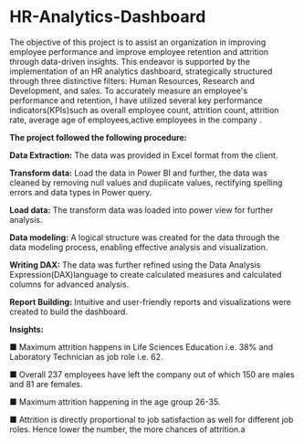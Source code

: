 # HR-Analytics-Dashboard

The objective of this project is to assist an organization in improving employee performance and improve employee retention and attrition through data-driven insights. This endeavor is supported by the implementation of an HR analytics dashboard, strategically structured through three distinctive filters: Human Resources, Research and Development, and sales. To accurately measure an employee's performance and retention, I have utilized several key performance indicators(KPIs)such as overall employee count, attrition count, attrition rate, average age of employees,active employees in the company .

**The project followed the following procedure:**

**Data Extraction:** The data was provided in Excel format from the client.
 
**Transform data:** Load the data in Power BI and further, the data was cleaned by removing null values and duplicate values, rectifying spelling errors and data types in Power query. 

**Load data:** The transform data was loaded into power view for further analysis. 

**Data modeling:** A logical structure was created for the data through the data modeling process, enabling effective analysis and visualization. 

**Writing DAX:** The data was further refined using the Data Analysis Expression(DAX)language to create calculated measures and calculated columns for advanced analysis.

**Report Building:** Intuitive and user-friendly reports and visualizations were created to build the dashboard.

**Insights:**

■ Maximum attrition happens in Life Sciences Education i.e. 38% and Laboratory Technician as job role i.e. 62.

■ Overall 237 employees have left the company out of which 150 are males and 81 are females.

■ Maximum attrition happening in the age group 26-35.

■ Attrition is directly proportional to job satisfaction as well for different job roles. Hence lower the number, the more chances of attrition.a

